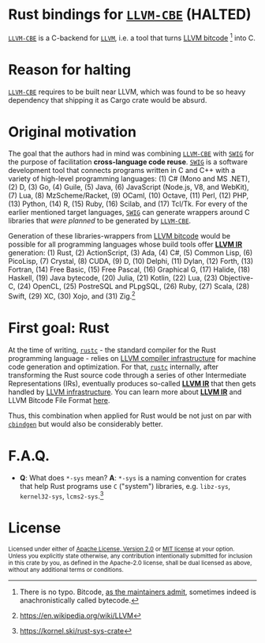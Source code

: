 # Rust bindings for [`LLVM-CBE`] (HALTED)

[`LLVM-CBE`] is a C-backend for [`LLVM`], i.e. a tool that turns [LLVM bitcode] [^1] into C.

# Reason for halting

[`LLVM-CBE`] requires to be built near LLVM, which was found to be so heavy dependency that shipping it as Cargo crate would be absurd.

# Original motivation

The goal that the authors had in mind was combining [`LLVM-CBE`] with [`SWIG`] for the purpose of facilitation **cross-language code reuse**. [`SWIG`] is a software development tool that connects programs written in C and C++ with a variety of high-level programming languages: (1) C# (Mono and MS .NET), (2) D, (3) Go, (4) Guile, (5) Java, (6) JavaScript (Node.js, V8, and WebKit), (7) Lua, (8) MzScheme/Racket, (9) OCaml, (10) Octave, (11) Perl, (12) PHP, (13) Python, (14) R, (15) Ruby, (16) Scilab, and (17) Tcl/Tk. For every of the earlier mentioned target languages, [`SWIG`] can generate wrappers around C libraries that *were planned* to be generated by [`LLVM-CBE`].

Generation of these libraries-wrappers from [LLVM bitcode] would be possible for all programming languages whose build tools offer [**LLVM IR**] generation: (1) Rust, (2) ActionScript, (3) Ada, (4) C#, (5) Common Lisp, (6) PicoLisp, (7) Crystal, (8) CUDA, (9) D, (10) Delphi, (11) Dylan, (12) Forth, (13) Fortran, (14) Free Basic, (15) Free Pascal, (16) Graphical G, (17) Halide, (18) Haskell, (19) Java bytecode, (20) Julia, (21) Kotlin, (22) Lua, (23) Objective-C, (24) OpenCL, (25) PostreSQL and PLpgSQL, (26) Ruby, (27) Scala, (28) Swift, (29) XC, (30) Xojo, and (31) Zig.[^2]

# First goal: Rust

 At the time of writing, [`rustc`] - the standard compiler for the Rust programming language - relies on [LLVM compiler infrastructure][`LLVM`] for machine code generation and optimization. For that, [`rustc`] internally, after transforming the Rust source code through a series of other Intermediate Representations (IRs), eventually produces so-called [**LLVM IR**] that then gets handled by [LLVM infrastructure][`LLVM`]. You can learn more about [**LLVM IR**] and LLVM Bitcode File Format [here][LLVM bitcode].

Thus, this combination when applied for Rust would be not just on par with [`cbindgen`](https://github.com/eqrion/cbindgen) but would also be considerably better.

# F.A.Q.
* 
  **Q**: What does `*-sys` mean?
  **A**: `*-sys` is a naming convention for crates that help Rust programs use `C` ("system") libraries, e.g. `libz-sys`, `kernel32-sys`, `lcms2-sys`.[^3]

# License

<sup>
Licensed under either of <a href="LICENSE-APACHE">Apache License, Version
2.0</a> or <a href="LICENSE-MIT">MIT license</a> at your option.
</sup>

<br>

<sub>
Unless you explicitly state otherwise, any contribution intentionally submitted
for inclusion in this crate by you, as defined in the Apache-2.0 license, shall
be dual licensed as above, without any additional terms or conditions.
</sub>

[^1]: There is no typo. Bitcode, [as the maintainers admit](https://llvm.org/docs/BitCodeFormat.html#:~:text=anachronistically%20known%20as%20bytecode), sometimes indeed is anachronistically called bytecode.
[^2]: https://en.wikipedia.org/wiki/LLVM
[^3]: https://kornel.ski/rust-sys-crate

[`LLVM`]: https://en.wikipedia.org/wiki/LLVM
[`LLVM-CBE`]: https://github.com/JuliaComputingOSS/llvm-cbe
[`rustc`]: https://doc.rust-lang.org/rustc/what-is-rustc.html
[**LLVM IR**]: https://rustc-dev-guide.rust-lang.org/overview.html#:~:text=LLVM%20IR:%20This%20is
[`SWIG`]: http://www.swig.org/
[LLVM bitcode]: https://llvm.org/docs/BitCodeFormat.html
